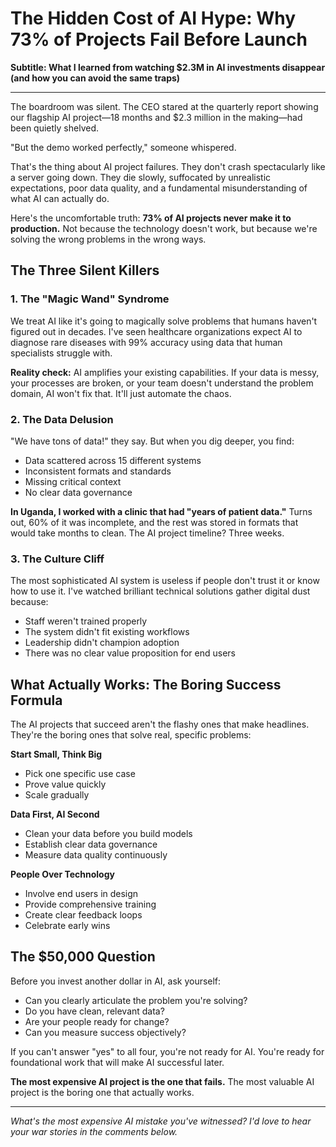 # The Hidden Cost of AI Hype: Why 73% of Projects Fail Before Launch

**Subtitle: What I learned from watching $2.3M in AI investments disappear (and how you can avoid the same traps)**

---

The boardroom was silent. The CEO stared at the quarterly report showing our flagship AI project—18 months and $2.3 million in the making—had been quietly shelved.

"But the demo worked perfectly," someone whispered.

That's the thing about AI project failures. They don't crash spectacularly like a server going down. They die slowly, suffocated by unrealistic expectations, poor data quality, and a fundamental misunderstanding of what AI can actually do.

Here's the uncomfortable truth: **73% of AI projects never make it to production.** Not because the technology doesn't work, but because we're solving the wrong problems in the wrong ways.

## The Three Silent Killers

### 1. The "Magic Wand" Syndrome

We treat AI like it's going to magically solve problems that humans haven't figured out in decades. I've seen healthcare organizations expect AI to diagnose rare diseases with 99% accuracy using data that human specialists struggle with.

**Reality check:** AI amplifies your existing capabilities. If your data is messy, your processes are broken, or your team doesn't understand the problem domain, AI won't fix that. It'll just automate the chaos.

### 2. The Data Delusion

"We have tons of data!" they say. But when you dig deeper, you find:
- Data scattered across 15 different systems
- Inconsistent formats and standards
- Missing critical context
- No clear data governance

**In Uganda, I worked with a clinic that had "years of patient data."** Turns out, 60% of it was incomplete, and the rest was stored in formats that would take months to clean. The AI project timeline? Three weeks.

### 3. The Culture Cliff

The most sophisticated AI system is useless if people don't trust it or know how to use it. I've watched brilliant technical solutions gather digital dust because:
- Staff weren't trained properly
- The system didn't fit existing workflows
- Leadership didn't champion adoption
- There was no clear value proposition for end users

## What Actually Works: The Boring Success Formula

The AI projects that succeed aren't the flashy ones that make headlines. They're the boring ones that solve real, specific problems:

**Start Small, Think Big**
- Pick one specific use case
- Prove value quickly
- Scale gradually

**Data First, AI Second**
- Clean your data before you build models
- Establish clear data governance
- Measure data quality continuously

**People Over Technology**
- Involve end users in design
- Provide comprehensive training
- Create clear feedback loops
- Celebrate early wins

## The $50,000 Question

Before you invest another dollar in AI, ask yourself:
- Can you clearly articulate the problem you're solving?
- Do you have clean, relevant data?
- Are your people ready for change?
- Can you measure success objectively?

If you can't answer "yes" to all four, you're not ready for AI. You're ready for foundational work that will make AI successful later.

**The most expensive AI project is the one that fails.** The most valuable AI project is the boring one that actually works.

---

*What's the most expensive AI mistake you've witnessed? I'd love to hear your war stories in the comments below.*
